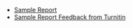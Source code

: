 - [Sample Report](Final_Report_Compressed.pdf)
- [Sample Report Feedback from Turnitin](Report_Feedback_Compressed.pdf)
